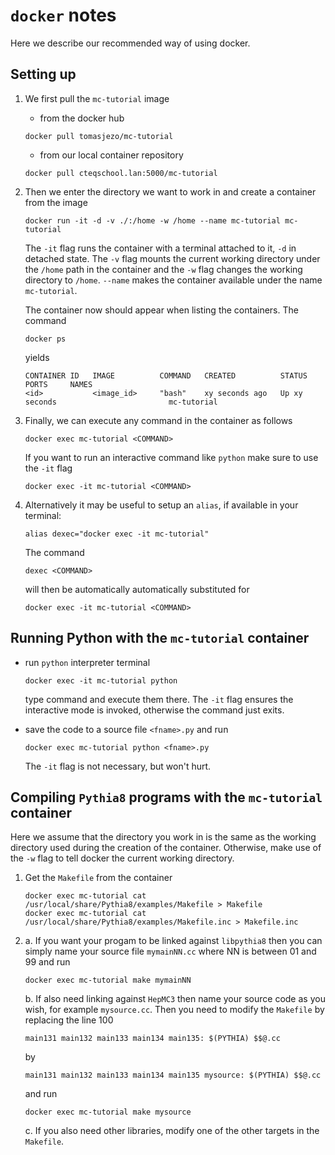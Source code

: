 # `docker` notes

Here we describe our recommended way of using docker.

## Setting up

1. We first pull the `mc-tutorial` image
   - from the docker hub
   ```
   docker pull tomasjezo/mc-tutorial
   ```
   - from our local container repository
   ```
   docker pull cteqschool.lan:5000/mc-tutorial
   ```

2. Then we enter the directory we want to work in and create a container from the image
   ```
   docker run -it -d -v ./:/home -w /home --name mc-tutorial mc-tutorial
   ``` 
   The `-it` flag runs the container with a terminal attached to it, `-d` in detached state.
   The `-v` flag mounts the current working directory under the `/home` path in the container and the `-w` flag changes the working directory to `/home`. `--name` makes the container available under the name `mc-tutorial`.

   The container now should appear when listing the containers. The command
   ```
   docker ps
   ```
   yields
   ```
   CONTAINER ID   IMAGE          COMMAND   CREATED          STATUS                      PORTS     NAMES
   <id>           <image_id>     "bash"    xy seconds ago   Up xy seconds                         mc-tutorial
   ```

3. Finally, we can execute any command in the container as follows
   ```
   docker exec mc-tutorial <COMMAND>
   ```
   If you want to run an interactive command like `python` make sure to use the `-it` flag
   ```
   docker exec -it mc-tutorial <COMMAND>
   ```

4. Alternatively it may be useful to setup an `alias`, if available in your terminal:
   ```
   alias dexec="docker exec -it mc-tutorial"
   ```
   The command
   ```
   dexec <COMMAND>
   ```
   will then be automatically automatically substituted for
   ```
   docker exec -it mc-tutorial <COMMAND>
   ```

## Running Python with the `mc-tutorial` container 

- run `python` interpreter terminal
   ```
   docker exec -it mc-tutorial python
   ```
   type command and execute them there. The `-it` flag ensures the interactive mode is invoked, otherwise the command just exits.

- save the code to a source file `<fname>.py` and run
   ```
   docker exec mc-tutorial python <fname>.py
   ``` 
   The `-it` flag is not necessary, but won't hurt. 

## Compiling `Pythia8` programs with the `mc-tutorial` container 

Here we assume that the directory you work in is the same as the working directory used during the creation of the container. Otherwise, make use of the `-w` flag to tell docker the current working directory.

1. Get the `Makefile` from the container 
   ```
   docker exec mc-tutorial cat /usr/local/share/Pythia8/examples/Makefile > Makefile
   docker exec mc-tutorial cat /usr/local/share/Pythia8/examples/Makefile.inc > Makefile.inc
   ```
2. a. If you want your progam to be linked against `libpythia8` then you can simply name your source file `mymainNN.cc` where NN is between 01 and 99 and run
   ```
   docker exec mc-tutorial make mymainNN
   ```
   b. If also need linking against `HepMC3` then name your source code as you wish, for example `mysource.cc`. Then you need to modify the `Makefile` by replacing the line 100 
   ```
   main131 main132 main133 main134 main135: $(PYTHIA) $$@.cc
   ```
   by 
   ```
   main131 main132 main133 main134 main135 mysource: $(PYTHIA) $$@.cc
   ```
   and run
   ```
   docker exec mc-tutorial make mysource
   ```
   c. If you also need other libraries, modify one of the other targets in the `Makefile`.